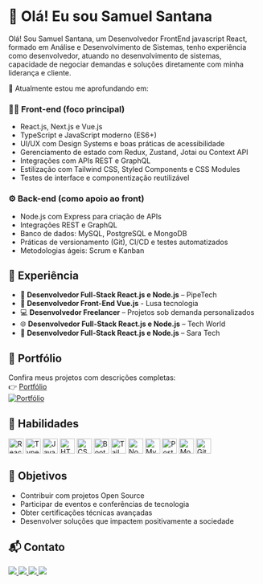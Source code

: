# 👋 Olá! Eu sou Samuel Santana

Olá! Sou Samuel Santana, um Desenvolvedor FrontEnd javascript React, formado em Análise e Desenvolvimento de Sistemas, tenho experiência como desenvolvedor, atuando no desenvolvimento de sistemas, capacidade de negociar demandas e soluções diretamente com minha liderança e cliente. 

🎯 Atualmente estou me aprofundando em:

### 👨‍💻 Front-end (foco principal)
- React.js, Next.js e Vue.js
- TypeScript e JavaScript moderno (ES6+)
- UI/UX com Design Systems e boas práticas de acessibilidade
- Gerenciamento de estado com Redux, Zustand, Jotai ou Context API
- Integrações com APIs REST e GraphQL
- Estilização com Tailwind CSS, Styled Components e CSS Modules
- Testes de interface e componentização reutilizável

### ⚙️ Back-end (como apoio ao front)
- Node.js com Express para criação de APIs
- Integrações REST e GraphQL
- Banco de dados: MySQL, PostgreSQL e MongoDB
- Práticas de versionamento (Git), CI/CD e testes automatizados
- Metodologias ágeis: Scrum e Kanban


## 💼 Experiência

- 🏢 **Desenvolvedor Full-Stack React.js e Node.js** – PipeTech
- 💼 **Desenvolvedor Front-End Vue.js** - Lusa tecnologia
- 💻 **Desenvolvedor Freelancer** – Projetos sob demanda personalizados  
- 🌐 **Desenvolvedor Full-Stack React.js e Node.js** – Tech World  
- 🤝 **Desenvolvedor Full-Stack React.js e Node.js** – Sara Tech  

## 🚀 Portfólio

Confira meus projetos com descrições completas:  
👉 [Portfólio](https://samuelsantana-dev.github.io/portifolio_react/)  
[![Portfólio](https://img.icons8.com/material-sharp/256/portfolio.png)](https://samuelsantana-dev.github.io/portifolio_react/)

## 🔧 Habilidades

<div style="display: inline_block">
  <img alt="React" height="30" src="https://cdn.jsdelivr.net/gh/devicons/devicon/icons/react/react-original.svg" />
  <img alt="TypeScript" height="30" src="https://cdn.jsdelivr.net/gh/devicons/devicon/icons/typescript/typescript-original.svg" />
  <img alt="JavaScript" height="30" src="https://cdn.jsdelivr.net/gh/devicons/devicon/icons/javascript/javascript-original.svg" />
  <img alt="HTML5" height="30" src="https://cdn.jsdelivr.net/gh/devicons/devicon/icons/html5/html5-original.svg" />
  <img alt="CSS3" height="30" src="https://cdn.jsdelivr.net/gh/devicons/devicon/icons/css3/css3-original.svg" />
  <img alt="Bootstrap" height="30" src="https://cdn.jsdelivr.net/gh/devicons/devicon/icons/bootstrap/bootstrap-original.svg" />
  <img alt="TailwindCSS" height="30" src="https://cdn.jsdelivr.net/gh/devicons/devicon/icons/tailwindcss/tailwindcss-plain.svg" />
  <img alt="Node.js" height="30" src="https://cdn.jsdelivr.net/gh/devicons/devicon/icons/nodejs/nodejs-original.svg" />
  <img alt="MySQL" height="30" src="https://cdn.jsdelivr.net/gh/devicons/devicon/icons/mysql/mysql-original.svg" />
  <img alt="PostgreSQL" height="30" src="https://cdn.jsdelivr.net/gh/devicons/devicon/icons/postgresql/postgresql-original.svg" />
  <img alt="MongoDB" height="30" src="https://cdn.jsdelivr.net/gh/devicons/devicon/icons/mongodb/mongodb-original.svg" />
  <img alt="Git" height="30" src="https://cdn.jsdelivr.net/gh/devicons/devicon/icons/git/git-original.svg" />
</div>

## 🎯 Objetivos

- Contribuir com projetos Open Source
- Participar de eventos e conferências de tecnologia
- Obter certificações técnicas avançadas
- Desenvolver soluções que impactem positivamente a sociedade

## 📬 Contato

<div>
  <a href="https://www.instagram.com/techworld.digital" target="_blank">
    <img src="https://img.shields.io/badge/-@techworld.digital-%23E4405F?style=for-the-badge&logo=instagram&logoColor=white">
  </a>
  <a href="https://www.instagram.com/samuelsantana.dev/" target="_blank">
    <img src="https://img.shields.io/badge/-@samuelsantana.dev-%23E4405F?style=for-the-badge&logo=instagram&logoColor=white">
  </a>
  <a href="mailto:samuelsantanadasilva8@gmail.com">
    <img src="https://img.shields.io/badge/-Gmail-%23333?style=for-the-badge&logo=gmail&logoColor=white">
  </a>
  <a href="https://www.linkedin.com/in/samuelsantana-dev/" target="_blank">
    <img src="https://img.shields.io/badge/-LinkedIn-%230077B5?style=for-the-badge&logo=linkedin&logoColor=white">
  </a>
</div>

